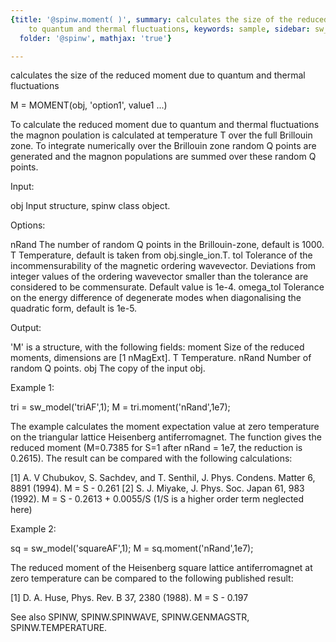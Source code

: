 ```yaml
---
{title: '@spinw.moment( )', summary: calculates the size of the reduced moment due
    to quantum and thermal fluctuations, keywords: sample, sidebar: sw_sidebar, permalink: spinw_moment.html,
  folder: '@spinw', mathjax: 'true'}

---
```

calculates the size of the reduced moment due to quantum and thermal fluctuations
 
M = MOMENT(obj, 'option1', value1 ...)
 
To calculate the reduced moment due to quantum and thermal fluctuations
the magnon poulation is calculated at temperature T over the full
Brillouin zone. To integrate numerically over the Brillouin zone random Q
points are generated and the magnon populations are summed over these
random Q points.
 
Input:
 
obj           Input structure, spinw class object.
 
Options:
 
nRand         The number of random Q points in the Brillouin-zone,
              default is 1000.
T             Temperature, default is taken from obj.single_ion.T.
tol           Tolerance of the incommensurability of the magnetic
              ordering wavevector. Deviations from integer values of the
              ordering wavevector smaller than the tolerance are
              considered to be commensurate. Default value is 1e-4.
omega_tol     Tolerance on the energy difference of degenerate modes when
              diagonalising the quadratic form, default is 1e-5.
 
Output:
 
'M' is a structure, with the following fields:
moment        Size of the reduced moments, dimensions are [1 nMagExt].
T           	Temperature.
nRand         Number of random Q points.
obj           The copy of the input obj.
 
Example 1:
 
tri = sw_model('triAF',1);
M = tri.moment('nRand',1e7);
 
The example calculates the moment expectation value at zero temperature
on the triangular lattice Heisenberg antiferromagnet. The function gives
the reduced moment (M=0.7385 for S=1 after nRand = 1e7, the reduction is
0.2615). The result can be compared with the following calculations:
 
[1] A. V Chubukov, S. Sachdev, and T. Senthil, J. Phys. Condens. Matter 6, 8891 (1994).
M = S - 0.261
[2] S. J. Miyake, J. Phys. Soc. Japan 61, 983 (1992).
M = S - 0.2613 + 0.0055/S (1/S is a higher order term neglected here)
 
Example 2:
 
sq = sw_model('squareAF',1);
M = sq.moment('nRand',1e7);
 
The reduced moment of the Heisenberg square lattice antiferromagnet at
zero temperature can be compared to the following published result:
 
[1] D. A. Huse, Phys. Rev. B 37, 2380 (1988).
M = S - 0.197
 
See also SPINW, SPINW.SPINWAVE, SPINW.GENMAGSTR, SPINW.TEMPERATURE.
  
